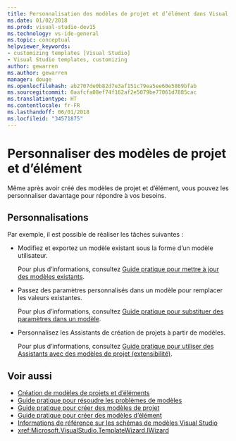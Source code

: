 ```yaml
---
title: Personnalisation des modèles de projet et d’élément dans Visual Studio
ms.date: 01/02/2018
ms.prod: visual-studio-dev15
ms.technology: vs-ide-general
ms.topic: conceptual
helpviewer_keywords:
- customizing templates [Visual Studio]
- Visual Studio templates, customizing
author: gewarren
ms.author: gewarren
manager: douge
ms.openlocfilehash: ab2707de0b82d7e3af151c79ea5ee60e5869bfab
ms.sourcegitcommit: 0aafcfa08ef74f162af2e5079be77061d7885cac
ms.translationtype: HT
ms.contentlocale: fr-FR
ms.lasthandoff: 06/01/2018
ms.locfileid: "34571875"
---
```

# <a name="customize-project-and-item-templates"></a>Personnaliser des modèles de projet et d’élément

Même après avoir créé des modèles de projet et d’élément, vous pouvez les personnaliser davantage pour répondre à vos besoins.

## <a name="customizations"></a>Personnalisations

Par exemple, il est possible de réaliser les tâches suivantes :

- Modifiez et exportez un modèle existant sous la forme d’un modèle utilisateur.

   Pour plus d’informations, consultez [Guide pratique pour mettre à jour des modèles existants](../ide/how-to-update-existing-templates.md).

- Passez des paramètres personnalisés dans un modèle pour remplacer les valeurs existantes.

   Pour plus d’informations, consultez [Guide pratique pour substituer des paramètres dans un modèle](../ide/how-to-substitute-parameters-in-a-template.md).

- Personnalisez les Assistants de création de projets à partir de modèles.

   Pour plus d’informations, consultez [Guide pratique pour utiliser des Assistants avec des modèles de projet (extensibilité)](../extensibility/how-to-use-wizards-with-project-templates.md).

## <a name="see-also"></a>Voir aussi

- [Création de modèles de projets et d’éléments](../ide/creating-project-and-item-templates.md)
- [Guide pratique pour résoudre les problèmes de modèles](../ide/how-to-troubleshoot-templates.md)
- [Guide pratique pour créer des modèles de projet](../ide/how-to-create-project-templates.md)
- [Guide pratique pour créer des modèles d’élément](../ide/how-to-create-item-templates.md)
- [Informations de référence sur les schémas de modèles Visual Studio](../extensibility/visual-studio-template-schema-reference.md)
- <xref:Microsoft.VisualStudio.TemplateWizard.IWizard>